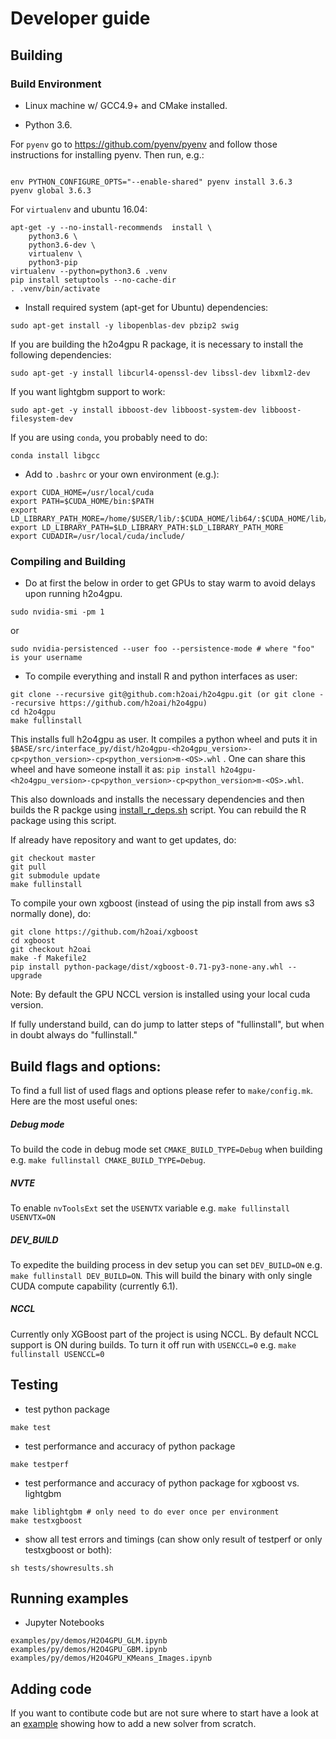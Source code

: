 # Developer guide

## Building

### Build Environment

* Linux machine w/ GCC4.9+ and CMake installed.

* Python 3.6.

For `pyenv` go to https://github.com/pyenv/pyenv and follow those instructions for installing pyenv. Then run, e.g.:

````

env PYTHON_CONFIGURE_OPTS="--enable-shared" pyenv install 3.6.3
pyenv global 3.6.3
````

For `virtualenv` and ubuntu 16.04:

```arma.header
apt-get -y --no-install-recommends  install \
    python3.6 \
    python3.6-dev \
    virtualenv \
    python3-pip
virtualenv --python=python3.6 .venv
pip install setuptools --no-cache-dir
. .venv/bin/activate
```

- Install required system (apt-get for Ubuntu) dependencies:

```
sudo apt-get install -y libopenblas-dev pbzip2 swig
```

If you are building the h2o4gpu R package, it is necessary to install the following dependencies:

```
sudo apt-get -y install libcurl4-openssl-dev libssl-dev libxml2-dev
```

If you want lightgbm support to work:

```
sudo apt-get -y install ibboost-dev libboost-system-dev libboost-filesystem-dev
```

If you are using `conda`, you probably need to do:
```
conda install libgcc
```

- Add to `.bashrc` or your own environment (e.g.):

```
export CUDA_HOME=/usr/local/cuda
export PATH=$CUDA_HOME/bin:$PATH
export LD_LIBRARY_PATH_MORE=/home/$USER/lib/:$CUDA_HOME/lib64/:$CUDA_HOME/lib/:$CUDA_HOME/lib64:$CUDA_HOME/extras/CUPTI/lib64
export LD_LIBRARY_PATH=$LD_LIBRARY_PATH:$LD_LIBRARY_PATH_MORE
export CUDADIR=/usr/local/cuda/include/
```

### Compiling and Building

- Do at first the below in order to get GPUs to stay warm to avoid delays upon running h2o4gpu.

```
sudo nvidia-smi -pm 1
```

or

```
sudo nvidia-persistenced --user foo --persistence-mode # where "foo" is your username
```

- To compile everything and install R and python interfaces as user:

```
git clone --recursive git@github.com:h2oai/h2o4gpu.git (or git clone --recursive https://github.com/h2oai/h2o4gpu)
cd h2o4gpu
make fullinstall
```

This installs full h2o4gpu as user. It compiles a python wheel
and puts it in
`$BASE/src/interface_py/dist/h2o4gpu-<h2o4gpu_version>-cp<python_version>-cp<python_version>m-<OS>.whl` .  One
can share this wheel and have someone install it as: `pip install
h2o4gpu-<h2o4gpu_version>-cp<python_version>-cp<python_version>m-<OS>.whl`.

This also downloads and installs the necessary dependencies and then builds the R packge using [install_r_deps.sh](https://github.com/h2oai/h2o4gpu/blob/master/scripts/install_r_deps.sh) script.
You can rebuild the R package using this script.

If already have repository and want to get updates, do:
```
git checkout master
git pull
git submodule update
make fullinstall
```

To compile your own xgboost (instead of using the pip install from aws s3 normally done), do:

```
git clone https://github.com/h2oai/xgboost
cd xgboost
git checkout h2oai
make -f Makefile2
pip install python-package/dist/xgboost-0.71-py3-none-any.whl --upgrade
```
Note: By default the GPU NCCL version is installed using your local cuda version.

If fully understand build, can do jump to latter steps of
"fullinstall", but when in doubt always do "fullinstall."

## Build flags and options:

To find a full list of used flags and options please refer to `make/config.mk`. Here are the most useful ones:

##### Debug mode

To build the code in debug mode set `CMAKE_BUILD_TYPE=Debug` when building e.g. `make fullinstall CMAKE_BUILD_TYPE=Debug`.

##### NVTE

To enable `nvToolsExt` set the `USENVTX` variable e.g. `make fullinstall USENVTX=ON`

##### DEV_BUILD

To expedite the building process in dev setup you can set `DEV_BUILD=ON` e.g. `make fullinstall DEV_BUILD=ON`. This will build the binary with only single CUDA compute capability (currently 6.1).

##### NCCL

Currently only XGBoost part of the project is using NCCL. By default NCCL support is ON during builds. To turn it off run with `USENCCL=0` e.g. `make fullinstall USENCCL=0`

## Testing

- test python package
```
make test
```

- test performance and accuracy of python package
```
make testperf
```

- test performance and accuracy of python package for xgboost vs. lightgbm
```
make liblightgbm # only need to do ever once per environment
make testxgboost
```

- show all test errors and timings (can show only result of testperf or only testxgboost or both):
```
sh tests/showresults.sh
```

## Running examples

- Jupyter Notebooks
```
examples/py/demos/H2O4GPU_GLM.ipynb
examples/py/demos/H2O4GPU_GBM.ipynb
examples/py/demos/H2O4GPU_KMeans_Images.ipynb
```

## Adding code

If you want to contibute code but are not sure where to start have a look at an [example](https://github.com/h2oai/h2o4gpu/tree/master/EXAMPLE_SOLVER.md) showing how to add a new solver from scratch.